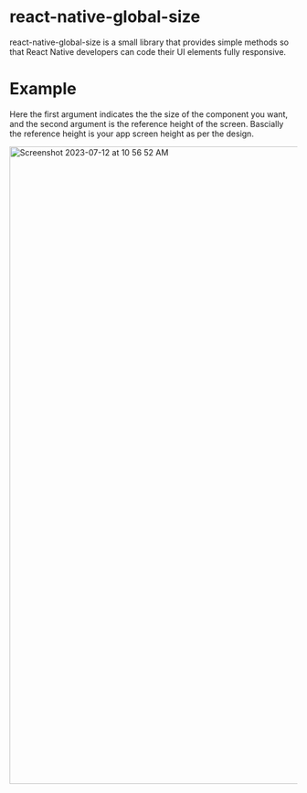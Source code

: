 # react-native-global-size
 react-native-global-size is a small library that provides  simple methods so that React Native developers can code their UI elements fully 
 responsive.

 # Example
 Here the first argument indicates the the size of the component you want, and the second argument is the reference height of the screen. Bascially the reference height is your app screen height as per the design.
 
 <img width="1115" alt="Screenshot 2023-07-12 at 10 56 52 AM" src="https://github.com/faheem-cmd/react-native-global-size/assets/56709898/398edd80-356b-4d73-906e-535550efbab3">

